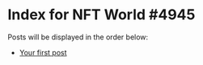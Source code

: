 # Index for NFT World #4945
Posts will be displayed in the order below:

- [Your first post](./001-first.md)

